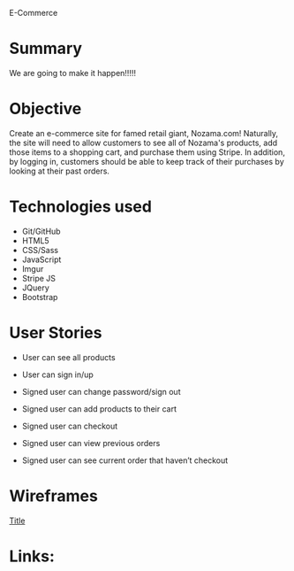 E-Commerce
# Summary
We are going to make it happen!!!!!

# Objective
Create an e-commerce site for famed retail giant, Nozama.com! Naturally, the site will need to allow customers to see all of Nozama's products, add those items to a shopping cart, and purchase them using Stripe. In addition, by logging in, customers should be able to keep track of their purchases by looking at their past orders.

# Technologies used
  - Git/GitHub
  - HTML5
  - CSS/Sass
  - JavaScript
  - Imgur
  - Stripe JS
  - JQuery
  - Bootstrap 

# User Stories
  - User can see all products
  - User can sign in/up

  - Signed user can change password/sign out
  - Signed user can add products to their cart
  - Signed user can checkout
  - Signed user can view previous orders
  - Signed user can see current order that haven’t checkout

# Wireframes
  [Title](url)

# Links:
  
